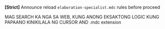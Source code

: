 
**[Strict]** Announce reload `elaboration-specialist.mdc` rules before proceed



MAG SEARCH KA NGA SA WEB, KUNG ANONG EKSAKTONG LOGIC KUNG PAPAANO KINIKILALA NG CURSOR AND .mdc extension